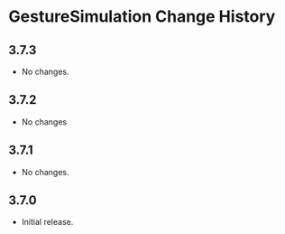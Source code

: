 GestureSimulation Change History
================================

3.7.3
-----

* No changes.

3.7.2
-----

* No changes

3.7.1
-----

* No changes.

3.7.0
-----

* Initial release.
